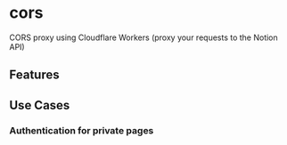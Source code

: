 # cors
CORS proxy using Cloudflare Workers (proxy your requests to the Notion API)

## Features

## Use Cases

### Authentication for private pages

